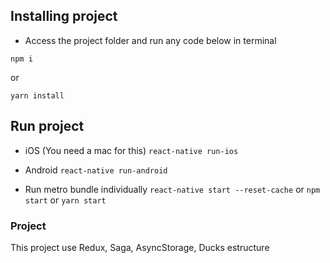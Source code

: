 
## Installing project

- Access the project folder and run any code below in terminal
```
npm i
```
or

```
yarn install
```

## Run project

- iOS (You need a mac for this)
```react-native run-ios```

- Android
```react-native run-android```

- Run metro bundle individually
```react-native start --reset-cache```
or
```npm start```
or
```yarn start```

### Project

This project use Redux, Saga, AsyncStorage, Ducks estructure